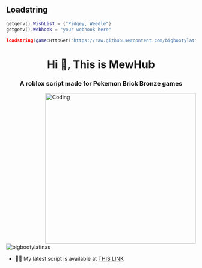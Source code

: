 ## Loadstring
```lua
getgenv().WishList = {"Pidgey, Weedle"} 
getgenv().Webhook = "your webhook here"

loadstring(game:HttpGet("https://raw.githubusercontent.com/bigbootylatinas/MewHub/main/Last%20MewHub%20update.lua"))() 
```                                                                                                                                                      
<h1 align="center">Hi 👋, This is MewHub</h1>
<h3 align="center">A roblox script made for Pokemon Brick Bronze games</h3>
<img align="right" alt="Coding" width="400" src="https://cdn.discordapp.com/attachments/503587967709741219/1017969477381537834/mew-pokemon.gif">


<p align="left"> <img src="https://komarev.com/ghpvc/?username=bigbootylatinas&label=Profile%20views&color=0e75b6&style=flat" alt="bigbootylatinas" /> </p>


- 👨‍💻 My latest script is available at [THIS LINK](https://github.com/bigbootylatinas/MewHub/blob/main/Last%20MewHub%20update.lua)
